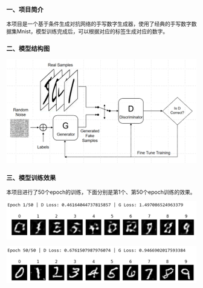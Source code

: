 ### 一、项目简介

本项目是一个基于条件生成对抗网络的手写数字生成器，使用了经典的手写数字数据集Mnist，模型训练完成后，可以根据对应的标签生成对应的数字。

### 二、模型结构图

![model](data\model.png)

### 三、模型训练效果

本项目进行了50个epoch的训练，下面分别是第1个、第50个epoch训练的效果。

![result1](data\result1.png)

![result2](data\result2.png)